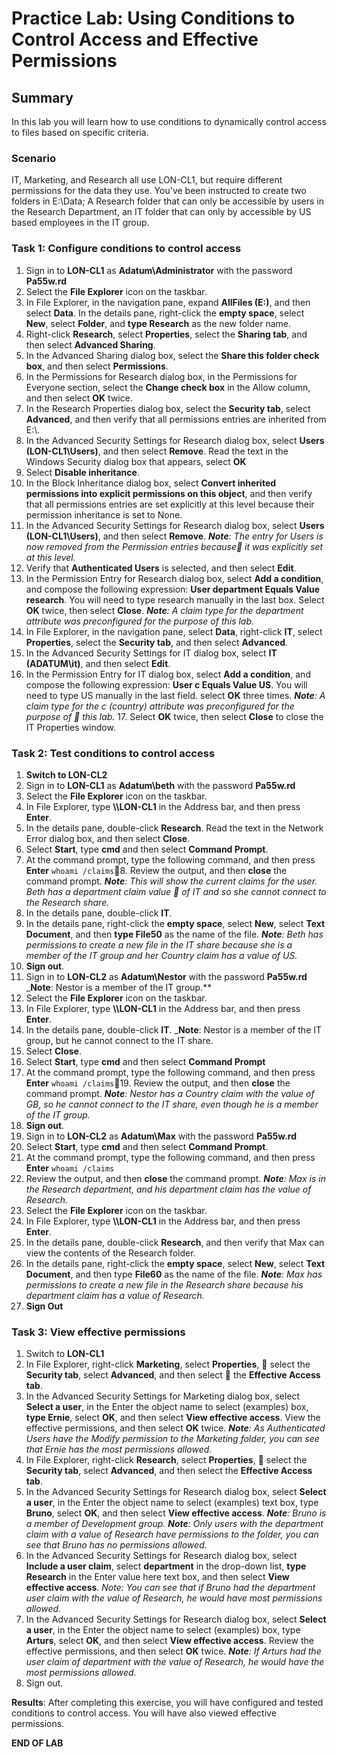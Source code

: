 # Practice Lab: Using Conditions to Control Access and Effective Permissions

## Summary
In this lab you will learn how to use conditions to dynamically control access to files based on specific criteria.


### Scenario
IT, Marketing, and Research all use LON-CL1, but require different permissions for the data they use. You've been instructed to create two folders in E:\Data; A Research folder that can only be accessible by users in the Research Department, an IT folder that can only by accessible by US based employees in the IT group.


### Task 1: Configure conditions to control access 
1.  Sign in to **LON-CL1** as **Adatum\\Administrator** with the password
    **Pa55w.rd**
2.  Select the **File Explorer** icon on the taskbar.
3.  In File Explorer, in the navigation pane, expand **AllFiles (E:)**, and
    then select **Data**. In the details pane, right-click the **empty space**,
    select **New**, select **Folder**, and **type Research** as the new folder
    name.
4.  Right-click **Research**, select **Properties**, select the **Sharing tab**,
    and then select **Advanced Sharing**.
5.  In the Advanced Sharing dialog box, select the **Share this folder check
    box**, and then select **Permissions**.
6.  In the Permissions for Research dialog box, in the Permissions for Everyone
    section, select the **Change check box** in the Allow column, and then select
    **OK** twice.
7.  In the Research Properties dialog box, select the **Security tab**, select
    **Advanced**, and then verify that all permissions entries are inherited
    from E:\\.
8.  In the Advanced Security Settings for Research dialog box, select **Users
    (LON-CL1\\Users)**, and then select **Remove**. Read the text in the Windows
    Security dialog box that appears, select **OK**
9.  Select **Disable inheritance**.
10. In the Block Inheritance dialog box, select **Convert inherited permissions
    into explicit permissions on this object**, and then verify that all
    permissions entries are set explicitly at this level because their
    permission inheritance is set to None.
11. In the Advanced Security Settings for Research dialog box, select **Users
    (LON-CL1\\Users)**, and then select **Remove**. 
    _**Note**: The entry for Users is now removed from the Permission entries because    it was explicitly set at this level._
12. Verify that **Authenticated Users** is selected, and then select **Edit**.
13. In the Permission Entry for Research dialog box, select **Add a condition**,
    and compose the following expression: **User department Equals Value
    research**. You will need to type research manually in the last box. Select
    **OK** twice, then select **Close**. 
	_**Note**: A claim type for the department attribute was preconfigured for the purpose of this lab._
14. In File Explorer, in the navigation pane, select **Data**, right-click
    **IT**, select **Properties**, select the **Security tab**, and then select
    **Advanced**.
15. In the Advanced Security Settings for IT dialog box, select **IT
    (ADATUM\\it)**, and then select **Edit**.
16. In the Permission Entry for IT dialog box, select **Add a condition**, and
    compose the following expression: **User c Equals Value US**. You will
    need to type US manually in the last field. select **OK** three times.
    _**Note**: A claim type for the c (country) attribute was preconfigured for the purpose of     this lab._
	17. Select **OK** twice, then select **Close** to close the IT Properties window.

### Task 2: Test conditions to control access 
1.  **Switch to LON-CL2**
2.  Sign in to **LON-CL1** as **Adatum\\beth** with the password **Pa55w.rd**
3.  Select the **File Explorer** icon on the taskbar.
4.  In File Explorer, type **\\\\LON-CL1** in the Address bar, and then press **Enter**.
5.  In the details pane, double-click **Research**. Read the text in the Network Error dialog box,
    and then select **Close**.
6.  Select **Start**, type **cmd** and then select **Command Prompt**.
7.  At the command prompt, type the following command, and then press **Enter**
    `whoami /claims`8.  Review the output, and then **close** the command prompt.
    _**Note**: This will show the current claims for the user. Beth has a department claim value     of IT and so she cannot connect to the Research share._
9.  In the details pane, double-click **IT**.
10. In the details pane, right-click the **empty space**, select **New**, select
    **Text Document**, and then **type File50** as the name of the file.
    _**Note**: Beth has permissions to create a new file in the IT share because she
	is a member of the IT group and her Country claim has a value of US._
11. **Sign out**.
12.  Sign in to **LON-CL2** as **Adatum\\Nestor** with the password **Pa55w.rd**
    _**Note**: Nestor is a member of the IT group.**
13. Select the **File Explorer** icon on the taskbar.
14. In File Explorer, type **\\\\LON-CL1** in the Address bar, and then press **Enter**.
15. In the details pane, double-click **IT**. 
    _**Note**: Nestor is a member of the IT group, but he cannot connect to the IT share. 
16. Select **Close**.
17. Select **Start**, type **cmd** and then select **Command Prompt**
18. At the command prompt, type the following command, and then press **Enter**
    `whoami /claims`19. Review the output, and then **close** the command prompt.
    _**Note**: Nestor has a Country claim with the value of GB, so he cannot connect
	to the IT share, even though he is a member of the IT group._
20. **Sign out**.
21. Sign in to **LON-CL2** as **Adatum\\Max** with the password **Pa55w.rd**
22. Select **Start**, type **cmd** and then select **Command Prompt**.
23. At the command prompt, type the following command, and then press **Enter**
    `whoami /claims`
24. Review the output, and then **close** the command prompt.
   _**Note**: Max is in the Research department, and his department claim has the
    value of Research._
25. Select the **File Explorer** icon on the taskbar.
26. In File Explorer, type **\\\\LON-CL1** in the Address bar, and then press **Enter**.
27. In the details pane, double-click **Research**, and then verify that Max can
    view the contents of the Research folder.
28. In the details pane, right-click the **empty space**, select **New**, select
    **Text Document**, and then type **File60** as the name of the file.
    _**Note**: Max has permissions to create a new file in the Research share because
	his department claim has a value of Research._
29. **Sign Out**

### Task 3: View effective permissions 
1.  Switch to **LON-CL1**
2.  In File Explorer, right-click **Marketing**, select **Properties**,     select the **Security tab**, select **Advanced**, and then select     the **Effective Access tab**.
3.  In the Advanced Security Settings for Marketing dialog box, select **Select a
    user**, in the Enter the object name to select (examples) box, **type
    Ernie**, select **OK**, and then select **View effective access**. View the
    effective permissions, and then select **OK** twice.
    _**Note**: As Authenticated Users have the Modify permission to the Marketing
	folder, you can see that Ernie has the most permissions allowed._
4.  In File Explorer, right-click **Research**, select **Properties**,     select the **Security tab**, select **Advanced**, and then
    select the **Effective Access tab**.
5.  In the Advanced Security Settings for Research dialog box, select **Select a
    user**, in the Enter the object name to select (examples) text box, type
    **Bruno**, select **OK**, and then select **View effective access**.
    _**Note**: Bruno is a member of Development group._
    _**Note**: Only users with the department claim with a value of Research have
	permissions to the folder, you can see that Bruno has no permissions
	allowed._
6.  In the Advanced Security Settings for Research dialog box, select **Include a
    user claim**, select **department** in the drop-down list, **type Research**
    in the Enter value here text box, and then select **View effective access**.
    _Note: You can see that if Bruno had the department user claim with the value
	of Research, he would have most permissions allowed._
7.  In the Advanced Security Settings for Research dialog box, select **Select a
    user**, in the Enter the object name to select (examples) box, type
    **Arturs**, select **OK**, and then select **View effective access**. Review
    the effective permissions, and then select **OK** twice.
    _**Note**: If Arturs had the user claim of department with the value of Research,
	he would have the most permissions allowed._
8.  Sign out.

**Results**: After completing this exercise, you will have configured and tested
conditions to control access. You will have also viewed effective permissions.

**END OF LAB**